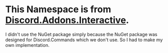 # This Namespace is from [Discord.Addons.Interactive](https://github.com/foxbot/Discord.Addons.Interactive).

I didn't use the NuGet package simply because the NuGet package was designed for Discord.Commands which we don't use. So I had to make my own implementation. 